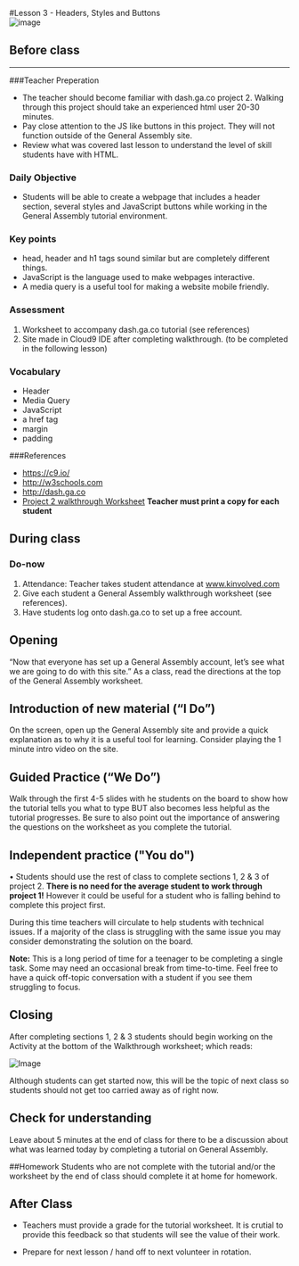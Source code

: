 #Lesson 3 - Headers, Styles and Buttons  
![image](http://i.imgur.com/73WZUvo.png)

## Before class
---
###Teacher Preperation
* The teacher should become familiar with dash.ga.co project 2. Walking through this project should take an experienced html user 20-30 minutes. 
* Pay close attention to the JS like buttons in this project. They will not function outside of the General Assembly site.
* Review what was covered last lesson to understand the level of skill students have with HTML. 

### Daily Objective

* Students will be able to create a webpage that includes a header section, several styles and JavaScript buttons while working in the General Assembly tutorial environment. 


### Key points

* head, header and h1 tags sound similar but are completely different things.
* JavaScript is the language used to make webpages interactive.
* A media query is a useful tool for making a website mobile friendly.


### Assessment

1. Worksheet to accompany dash.ga.co tutorial (see references)
2. Site made in Cloud9 IDE after completing walkthrough. (to be completed in the following lesson)



### Vocabulary

* Header
* Media Query
* JavaScript
* a href tag
* margin
* padding

###References
* <https://c9.io/>
* <http://w3schools.com>
* <http://dash.ga.co>
* [Project 2 walkthrough Worksheet](https://www.dropbox.com/s/x7kyti0jt6easj0/GeneralAssemblyPacketJeffBlog.docx ) **Teacher must print a copy for each student**

## During class

### Do-now

1. Attendance: Teacher takes student attendance at www.kinvolved.com
2. Give each student a General Assembly walkthrough worksheet (see references).
3. Have students log onto dash.ga.co to set up a free account.


## Opening

“Now that everyone has set up a General Assembly account, let’s see what we are going to do with this site.” As a class, read the directions at the top of the General Assembly worksheet.

## Introduction of new material (“I Do”)
On the screen, open up the General Assembly site and provide a quick explanation as to why it is a useful tool for learning. Consider playing the 1 minute intro video on the site.



## Guided Practice (“We Do”)

Walk through the first 4-5 slides with he students on the board to show how the tutorial tells you what to type BUT also becomes less helpful as the tutorial progresses. Be sure to also point out the importance of answering the questions on the worksheet as you complete the tutorial.

## Independent practice ("You do")

•	Students should use the rest of class to complete sections 1, 2 & 3 of project 2. **There is no need for the average student to work through project 1!** However it could be useful for a student who is falling behind to complete this project first.

During this time teachers will circulate to help students with technical issues. If a majority of the class is struggling with the same issue you may consider demonstrating the solution on the board.  

**Note:** This is a long period of time for a teenager to be completing a single task. Some may need an occasional break from time-to-time. Feel free to have a quick off-topic conversation with a student if you see them struggling to focus.

## Closing
After completing sections 1, 2 & 3 students should begin working on the Activity at the bottom of the Walkthrough worksheet; which reads: 

![Image](http://i.imgur.com/tZmFR5b.png)

Although students can get started now, this will be the topic of next class so students should not get too carried away as of right now.

## Check for understanding
Leave about 5 minutes at the end of class for there to be a discussion about what was learned today by completing a tutorial on General Assembly.

##Homework
Students who are not complete with the tutorial and/or the worksheet by the end of class should complete it at home for homework.
 
## After Class

* Teachers must provide a grade for the tutorial worksheet. It is crutial to provide this feedback so that students will see the value of their work.

* Prepare for next lesson / hand off to next volunteer in rotation.


